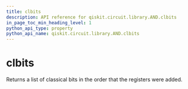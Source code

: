 ```yaml
---
title: clbits
description: API reference for qiskit.circuit.library.AND.clbits
in_page_toc_min_heading_level: 1
python_api_type: property
python_api_name: qiskit.circuit.library.AND.clbits
---
```


# clbits

Returns a list of classical bits in the order that the registers were added.

